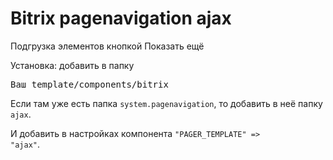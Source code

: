 # Bitrix pagenavigation ajax
 Подгрузка элементов кнопкой Показать ещё

 Установка: добавить в папку <pre>Ваш template/components/bitrix</pre>
 Если там уже есть папка <code>system.pagenavigation</code>, то добавить в неё папку <code>ajax</code>.

 И добавить в настройках компонента <code>"PAGER_TEMPLATE" => "ajax"</code>.